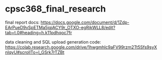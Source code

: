 # cpsc368_final_research

final report docs:  https://docs.google.com/document/d/1Zdp-EArPueD9vSpETMa5jqjACY9r_OTXO-egRikWLL8/edit?tab=t.0#heading=h.k11pdhqoc7fr

data cleaning and SQL upload generation code: https://colab.research.google.com/drive/1hwgmhlc9aFV99rzm2Tt5Sfs9syXnIqyU#scrollTo=l_GSrk7rTZBt

